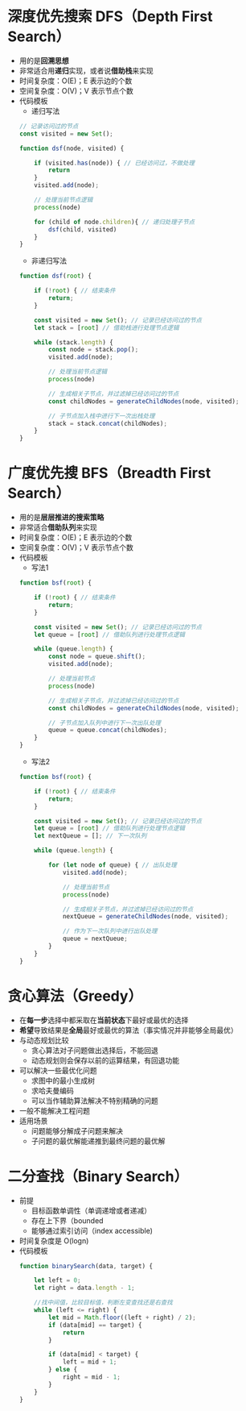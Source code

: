 # 深度优先搜索 DFS（Depth First Search）
* 用的是**回溯思想**
* 非常适合用**递归**实现，或者说**借助栈**来实现
* 时间复杂度：O(E)；E 表示边的个数
* 空间复杂度：O(V)；V 表示节点个数
* 代码模板
	* 递归写法
	```javascript
	// 记录访问过的节点
	const visited = new Set();
	
	function dsf(node, visited) {
	
	    if (visited.has(node)) { // 已经访问过，不做处理
	        return
	    }
	    visited.add(node);
	
	    // 处理当前节点逻辑
	    process(node)
	
	    for (child of node.children){ // 递归处理子节点
	        dsf(child, visited)
	    }
	}
	```
	* 非递归写法
	```javascript
	function dsf(root) {
	
	    if (!root) { // 结束条件
	        return;
	    }
	
	    const visited = new Set(); // 记录已经访问过的节点
	    let stack = [root] // 借助栈进行处理节点逻辑
	
	    while (stack.length) {
	        const node = stack.pop();
	        visited.add(node);
	
	        // 处理当前节点逻辑
	        process(node)
	
	        // 生成相关子节点，并过滤掉已经访问过的节点
	        const childNodes = generateChildNodes(node, visited);
	
	        // 子节点加入栈中进行下一次出栈处理
	        stack = stack.concat(childNodes);
	    }
	}
	```
# 广度优先搜 BFS（Breadth First Search）
* 用的是**层层推进的搜索策略**
* 非常适合**借助队列**来实现
* 时间复杂度：O(E)；E 表示边的个数
* 空间复杂度：O(V)；V 表示节点个数
* 代码模板
	* 写法1
	```javascript
	function bsf(root) {
	
	    if (!root) { // 结束条件
	        return;
	    }
	
	    const visited = new Set(); // 记录已经访问过的节点
	    let queue = [root] // 借助队列进行处理节点逻辑
	
	    while (queue.length) {
	        const node = queue.shift();
	        visited.add(node);
	
	        // 处理当前节点
	        process(node)
	
	        // 生成相关子节点，并过滤掉已经访问过的节点
	        const childNodes = generateChildNodes(node, visited);
	
	        // 子节点加入队列中进行下一次出队处理
	        queue = queue.concat(childNodes);
	    }
	}
	```
	* 写法2
	```javascript
	function bsf(root) {
	
	    if (!root) { // 结束条件
	        return;
	    }
	
	    const visited = new Set(); // 记录已经访问过的节点
	    let queue = [root] // 借助队列进行处理节点逻辑
	    let nextQueue = []; // 下一次队列
	
	    while (queue.length) {
	
	        for (let node of queue) { // 出队处理
	            visited.add(node);
	
	            // 处理当前节点
	            process(node)
	
	            // 生成相关子节点，并过滤掉已经访问过的节点
	            nextQueue = generateChildNodes(node, visited);
	
	            // 作为下一次队列中进行出队处理
	            queue = nextQueue;
	        }
	    }
	}
	```

# 贪心算法（Greedy）
* 在**每一步**选择中都采取在**当前状态**下最好或最优的选择
* **希望**导致结果是**全局**最好或最优的算法（事实情况并非能够全局最优）
* 与动态规划比较
	* 贪心算法对子问题做出选择后，不能回退
	* 动态规划则会保存以前的运算结果，有回退功能
* 可以解决一些最优化问题
	* 求图中的最小生成树
	* 求哈夫曼编码
	* 可以当作辅助算法解决不特别精确的问题
* 一般不能解决工程问题
* 适用场景
	* 问题能够分解成子问题来解决
	* 子问题的最优解能递推到最终问题的最优解

# 二分查找（Binary Search）
* 前提
	* 目标函数单调性（单调递增或者递减）
	* 存在上下界（bounded
	* 能够通过索引访问（index accessible)
* 时间复杂度是 O(logn)
* 代码模板
	```javascript
	function binarySearch(data, target) {
	
	    let left = 0;
	    let right = data.length - 1;
	
	    //找中间值，比较目标值，判断左变查找还是右查找
	    while (left <= right) {
	        let mid = Math.floor((left + right) / 2);
	        if (data[mid] == target) {
	            return
	        }
	
	        if (data[mid] < target) {
	            left = mid + 1;
	        } else {
	            right = mid - 1;
	        }
	    }
	}
	```